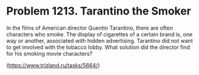 # Problem 1213. Tarantino the Smoker 

In the films of American director Quentin Tarantino, there are often characters who smoke. The display of cigarettes of a certain brand is, one way or another, associated with hidden advertising. Tarantino did not want to get involved with the tobacco lobby. What solution did the director find for his smoking movie characters?

(https://www.trizland.ru/tasks/5664/)